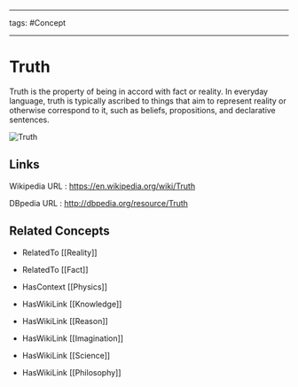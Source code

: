 




---

tags: #Concept

---
# Truth


Truth is the property of being in accord with fact or reality. In everyday language, truth is typically ascribed to things that aim to represent reality or otherwise correspond to it, such as beliefs, propositions, and declarative sentences.

![Truth](http://commons.wikimedia.org/wiki/Special:FilePath/An_angel_carrying_the_banner_of_%22Truth%22,_Roslin,_Midlothian.jpg?width=300)


## Links


Wikipedia URL : https://en.wikipedia.org/wiki/Truth

DBpedia URL : http://dbpedia.org/resource/Truth


## Related Concepts


- RelatedTo [[Reality]]

- RelatedTo [[Fact]]

- HasContext [[Physics]]

- HasWikiLink [[Knowledge]]

- HasWikiLink [[Reason]]

- HasWikiLink [[Imagination]]

- HasWikiLink [[Science]]

- HasWikiLink [[Philosophy]]